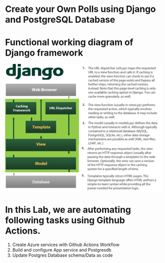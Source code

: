 
# Create your Own Polls using Django and PostgreSQL Database

# Functional working diagram of Django framework

![Functioning of Django with Db](images/django.png)

# In this Lab, we are automating following tasks using Github Actions.

  1. Create Azure services with Github Actions Workflow
  2. Build and configure App service and Postgresdb 
  3. Update Postgres Database schema/Data as code
